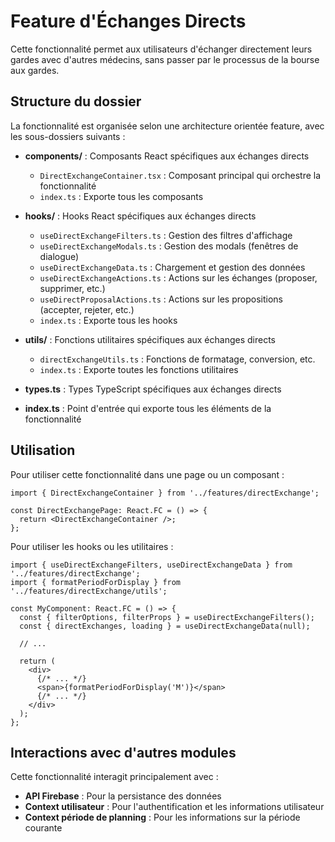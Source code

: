 # Feature d'Échanges Directs

Cette fonctionnalité permet aux utilisateurs d'échanger directement leurs gardes avec d'autres médecins, sans passer par le processus de la bourse aux gardes.

## Structure du dossier

La fonctionnalité est organisée selon une architecture orientée feature, avec les sous-dossiers suivants :

- **components/** : Composants React spécifiques aux échanges directs
  - `DirectExchangeContainer.tsx` : Composant principal qui orchestre la fonctionnalité
  - `index.ts` : Exporte tous les composants

- **hooks/** : Hooks React spécifiques aux échanges directs
  - `useDirectExchangeFilters.ts` : Gestion des filtres d'affichage
  - `useDirectExchangeModals.ts` : Gestion des modals (fenêtres de dialogue)
  - `useDirectExchangeData.ts` : Chargement et gestion des données
  - `useDirectExchangeActions.ts` : Actions sur les échanges (proposer, supprimer, etc.)
  - `useDirectProposalActions.ts` : Actions sur les propositions (accepter, rejeter, etc.)
  - `index.ts` : Exporte tous les hooks

- **utils/** : Fonctions utilitaires spécifiques aux échanges directs
  - `directExchangeUtils.ts` : Fonctions de formatage, conversion, etc.
  - `index.ts` : Exporte toutes les fonctions utilitaires

- **types.ts** : Types TypeScript spécifiques aux échanges directs
- **index.ts** : Point d'entrée qui exporte tous les éléments de la fonctionnalité

## Utilisation

Pour utiliser cette fonctionnalité dans une page ou un composant :

```tsx
import { DirectExchangeContainer } from '../features/directExchange';

const DirectExchangePage: React.FC = () => {
  return <DirectExchangeContainer />;
};
```

Pour utiliser les hooks ou les utilitaires :

```tsx
import { useDirectExchangeFilters, useDirectExchangeData } from '../features/directExchange';
import { formatPeriodForDisplay } from '../features/directExchange/utils';

const MyComponent: React.FC = () => {
  const { filterOptions, filterProps } = useDirectExchangeFilters();
  const { directExchanges, loading } = useDirectExchangeData(null);
  
  // ...
  
  return (
    <div>
      {/* ... */}
      <span>{formatPeriodForDisplay('M')}</span>
      {/* ... */}
    </div>
  );
};
```

## Interactions avec d'autres modules

Cette fonctionnalité interagit principalement avec :

- **API Firebase** : Pour la persistance des données
- **Context utilisateur** : Pour l'authentification et les informations utilisateur
- **Context période de planning** : Pour les informations sur la période courante

